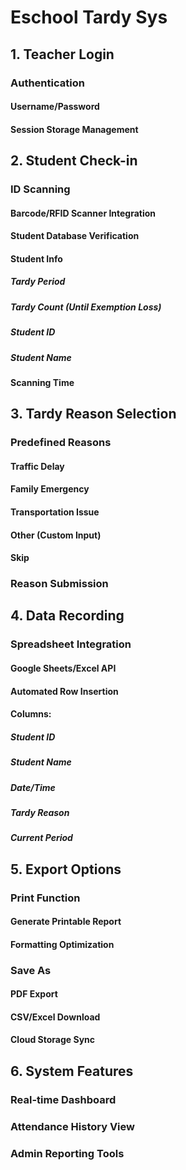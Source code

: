 # Eschool Tardy Sys
## 1. Teacher Login
### Authentication
#### Username/Password
#### Session Storage Management
## 2. Student Check-in
### ID Scanning
#### Barcode/RFID Scanner Integration
#### Student Database Verification
#### Student Info
##### Tardy Period
##### Tardy Count (Until Exemption Loss)
##### Student ID
##### Student Name
#### Scanning Time
## 3. Tardy Reason Selection
### Predefined Reasons
#### Traffic Delay
#### Family Emergency
#### Transportation Issue
#### Other (Custom Input)
#### Skip
### Reason Submission
## 4. Data Recording
### Spreadsheet Integration
#### Google Sheets/Excel API
#### Automated Row Insertion
#### Columns:
##### Student ID
##### Student Name
##### Date/Time
##### Tardy Reason
##### Current Period
## 5. Export Options
### Print Function
#### Generate Printable Report
#### Formatting Optimization
### Save As
#### PDF Export
#### CSV/Excel Download
#### Cloud Storage Sync
## 6. System Features
### Real-time Dashboard
### Attendance History View
### Admin Reporting Tools
